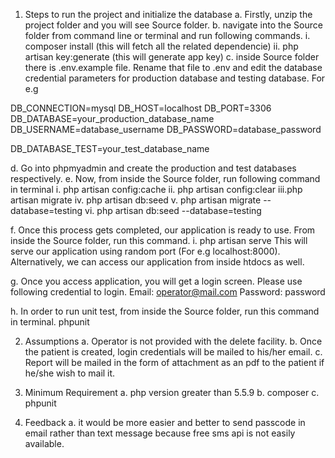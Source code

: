 1. Steps to run the project and initialize the database
a. Firstly, unzip the project folder and you will see Source folder.
b. navigate into the Source folder from command line or terminal and run following commands.
   i.  composer install  (this will fetch all the related dependencie)
   ii. php artisan key:generate (this will generate app key)
c. inside Source folder there is .env.example file. Rename that file to .env and edit the database credential parameters  for production database and testing database. For e.g

DB_CONNECTION=mysql
DB_HOST=localhost
DB_PORT=3306
DB_DATABASE=your_production_database_name
DB_USERNAME=database_username
DB_PASSWORD=database_password

DB_DATABASE_TEST=your_test_database_name

d. Go into phpmyadmin and create the production and test databases respectively. 
e. Now, from inside the Source folder, run following command in terminal
  i.  php artisan config:cache
  ii. php artisan config:clear
  iii.php artisan migrate
  iv. php artisan db:seed
  v.  php artisan migrate --database=testing
  vi. php artisan db:seed --database=testing

f. Once this process gets completed, our application is ready to use. From inside the Source folder, run this command.
   i. php artisan serve
   This will serve our application using random port (For e.g localhost:8000).
   Alternatively, we can access our application from inside htdocs as well.

g. Once you access application, you will get a login screen. Please use following credential to login.
    Email: operator@mail.com
    Password: password

h. In order to run unit test, from inside the Source folder, run this command in terminal.
   phpunit


2. Assumptions
  a. Operator is not provided with the delete facility. 
  b. Once the patient is created, login credentials will be mailed to his/her email.
  c. Report will be mailed in the form of attachment as an pdf to the patient if he/she wish to mail it. 


3. Minimum Requirement
 a. php version greater than 5.5.9
 b. composer
 c. phpunit


4. Feedback
  a. it would be more easier and better to send passcode in email rather than text message because free sms api is not easily available.



